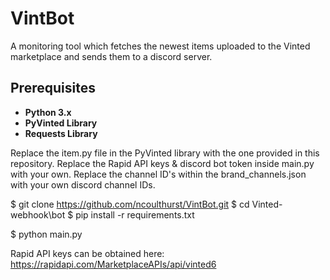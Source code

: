 # VintBot
A monitoring tool which fetches the newest items uploaded to the Vinted marketplace and sends them to a discord server.

## Prerequisites
- **Python 3.x**
- **PyVinted Library**
- **Requests Library**



Replace the item.py file in the PyVinted library with the one provided in this repository.
Replace the Rapid API keys & discord bot token inside main.py with your own.
Replace the channel ID's within the brand_channels.json with your own discord channel IDs.


$ git clone https://github.com/ncoulthurst/VintBot.git
$ cd Vinted-webhook\bot
$ pip install -r requirements.txt

$ python main.py

Rapid API keys can be obtained here:
https://rapidapi.com/MarketplaceAPIs/api/vinted6
